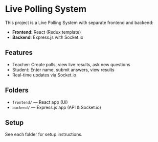 # Live Polling System

This project is a Live Polling System with separate frontend and backend:

- **Frontend**: React (Redux template)
- **Backend**: Express.js with Socket.io

## Features
- Teacher: Create polls, view live results, ask new questions
- Student: Enter name, submit answers, view results
- Real-time updates via Socket.io

## Folders
- `frontend/` — React app (UI)
- `backend/` — Express.js app (API & Socket.io)

## Setup
See each folder for setup instructions.
